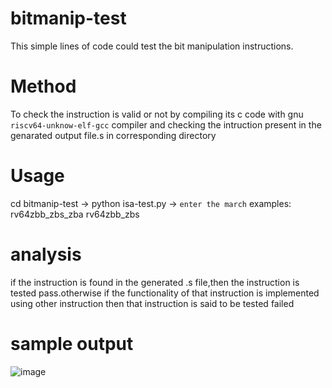 # bitmanip-test
This simple lines of code could test the bit manipulation instructions.
# Method 
To check the instruction is valid or not by compiling its c code with gnu `riscv64-unknow-elf-gcc` compiler and checking the intruction present in the genarated output file.s in corresponding directory
# Usage
cd bitmanip-test -> 
python isa-test.py ->
```enter the march```
examples:
rv64zbb_zbs_zba 
rv64zbb_zbs 
# analysis
if the instruction is found in the generated .s file,then the instruction is tested pass.otherwise if the functionality of that instruction is implemented using other instruction then that instruction is said to be tested failed
# sample output
![image](https://github.com/Vinayakamk/bitmanip-test/assets/137029135/f3a66896-8ff6-4179-9ea4-47e27b42466c)



